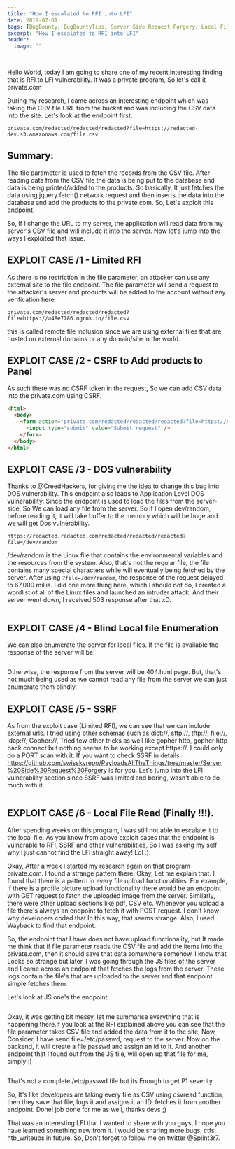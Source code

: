 ```yaml
---
title: "How I escalated to RFI into LFI"
date: 2019-07-01
tags: [BugBounty, BugBountyTips, Server Side Request Forgery, Local File Disclosure,]
excerpt: "How I escalated to RFI into LFI"
header:
  image: ""

---
```


Hello World, today I am going to share one of my recent interesting finding that is RFI to LFI vulnerability. It was a private program, So let's call it private.com

During my research, I came across an interesting endpoint which was taking the CSV file URL from the bucket and was including the CSV data into the site. Let's look at the endpoint first.

```console
private.com/redacted/redacted/redacted?file=https://redacted-dev.s3.amazonaws.com/file.csv
```

## Summary:

The file parameter is used to fetch the records from the CSV file. After reading data from the CSV file the data is being put to the database and data is being printed/added to the products. So basically, It just fetches the data using jquery fetch() network request and then inserts the data into the database and add the products to the private.com. So, Let's exploit this endpoint.

So, If I change the URL to my server, the application will read data from my server's CSV file and will include it into the server. Now let's jump into the ways I exploited that issue.

## EXPLOIT CASE /1 - Limited RFI

As there is no restriction in the file parameter, an attacker can use any external site to the file endpoint. The file parameter will send a request to the attacker's server and products will be added to the account without any verification here.

```console
private.com/redacted/redacted/redacted?file=https://a48e7786.ngrok.io/file.csv
```

this is called remote file inclusion since we are using external files that are hosted on external domains or any domain/site in the world.

## EXPLOIT CASE /2 - CSRF to Add products to Panel

As such there was no CSRF token in the request, So we can add CSV data into the private.com using CSRF.

```html
<html>
  <body>
    <form action="private.com/redacted/redacted/redacted?file=https://redacted.ngrok.io/file.csv">
      <input type="submit" value="Submit request" />
    </form>
  </body>
</html>

```

## EXPLOIT CASE /3 - DOS vulnerability

Thanks to @CreedHackers, for giving me the idea to change this bug into DOS vulnerability. This endpoint also leads to Application Level DOS vulnerability. Since the endpoint is used to load the files from the server-side, So We can load any file from the server. So if I open dev/random, before reading it, it will take buffer to the memory which will be huge and we will get Dos vulnerability.

```console
https://redacted.redacted.com/redacted/redacted/redacted?file=/dev/random
```

/dev/random is the Linux file that contains the environmental variables and the resources from the system. Also, that's not the regular file, the file contains many special characters while will eventually being fetched by the server. After using `?file=/dev/random`, the response of the request delayed to 67,000 millis. I did one more thing here, which I should not do, I created a wordlist of all of the Linux files and launched an intruder attack. And their server went down, I received 503 response after that xD.

<img src="https://github.com/Splint3r7/web/raw/master/assets/images/BugBountyImages/server_down.png" alt="">

## EXPLOIT CASE /4 - Blind Local file Enumeration

We can also enumerate the server for local files. If the file is available the response of the server will be:

<img src="https://raw.githubusercontent.com/Splint3r7/web/master/assets/images/BugBountyImages/local_file_enumerate_response.png" alt="">

Otherwise, the response from the server will be 404.html page. But, that's not much being used as we cannot read any file from the server we can just enumerate them blindly.

## EXPLOIT CASE /5 - SSRF

As from the exploit case (Limited RFI), we can see that we can include external urls. I tried using other schemas such as dict://, sftp://, tftp://, file://, ldap://, Gopher://, Tried few other tricks as well like gopher http, gopher http back connect but nothing seems to be working except https://. I could only do a PORT scan with it. If you want to check SSRF in details https://github.com/swisskyrepo/PayloadsAllTheThings/tree/master/Server%20Side%20Request%20Forgery is for you. Let's jump into the LFI vulnerability section since SSRF was limited and boring, wasn't able to do much with it.

<img src="https://github.com/Splint3r7/web/raw/master/assets/images/BugBountyImages/ssrf_request.png" alt="">

## EXPLOIT CASE /6 - Local File Read (Finally !!!).

After spending weeks on this program, I was still not able to escalate it to the local file. As you know from above exploit cases that the endpoint is vulnerable to RFI, SSRF and other vulnerabilities, So I was asking my self why I just cannot find the LFI straight away! Lol :).

Okay, After a week I started my research again on that program private.com. I found a strange pattern there. Okay, Let me explain that. I found that there is a pattern in every file upload functionalities. For example, if there is a profile picture upload functionality there would be an endpoint with GET request to fetch the uploaded image from the server. Similarly, there were other upload sections like pdf, CSV etc. Whenever you upload a file there's always an endpoint to fetch it with POST request. I don't know why developers coded that In this way, that seems strange. Also, I used Wayback to find that endpoint.

So, the endpoint that I have does not have upload functionality, but It made me think that if file parameter reads the CSV file and add the items into the private.com, then it should save that data somewhere somehow. I know that Looks so strange but later, I was going through the JS files of the server and I came across an endpoint that fetches the logs from the server. These logs contain the file's that are uploaded to the server and that endpoint simple fetches them.

Let's look at JS one's the endpoint:

<img src="https://github.com/Splint3r7/web/raw/master/assets/images/BugBountyImages/js_endpoint_ok.png" alt="">

Okay, it was getting bit messy, let me summarise everything that is happening there.if you look at the RFI explained above you can see that the file parameter takes CSV file and added the data from it to the site, Now, Consider, I have send file=/etc/passwd, request to the server. Now on the backend, it will create a file passwd and assign an id to it. And another endpoint that I found out from the JS file, will open up that file for me, simply :)

<img src="https://github.com/Splint3r7/web/raw/master/assets/images/BugBountyImages/LFI_csvread.png" alt="">

That's not a complete /etc/passwd file but its Enough to get P1 severity.

So, It's like developers are taking every file as CSV using csvread function, then they save that file, logs it and assigns it an ID, fetches it from another endpoint. Done! job done for me as well, thanks devs ;)

That was an interesting LFI that I wanted to share with you guys, I hope you have learned something new from it. I would be sharing more bugs, ctfs, htb_writeups in future. So, Don't forget to follow me on twitter @Splint3r7.
